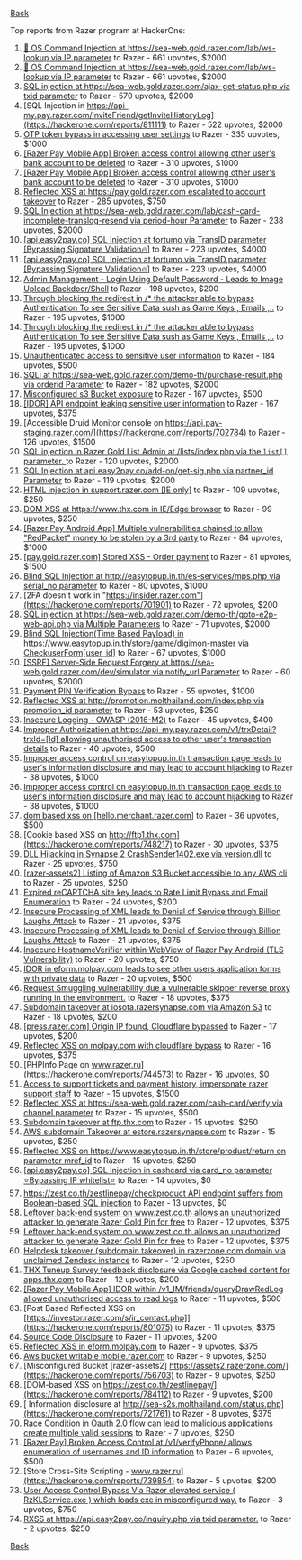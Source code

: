 [Back](../README.md)

Top reports from Razer program at HackerOne:

1. [🐞 OS Command Injection at https://sea-web.gold.razer.com/lab/ws-lookup via IP parameter](https://hackerone.com/reports/821962) to Razer - 661 upvotes, $2000
2. [🐞 OS Command Injection at https://sea-web.gold.razer.com/lab/ws-lookup via IP parameter](https://hackerone.com/reports/821962) to Razer - 661 upvotes, $2000
3. [SQL injection at https://sea-web.gold.razer.com/ajax-get-status.php via txid parameter](https://hackerone.com/reports/819738) to Razer - 570 upvotes, $2000
4. [SQL Injection in https://api-my.pay.razer.com/inviteFriend/getInviteHistoryLog](https://hackerone.com/reports/811111) to Razer - 522 upvotes, $2000
5. [OTP token bypass in accessing user settings](https://hackerone.com/reports/699082) to Razer - 335 upvotes, $1000
6. [[Razer Pay  Mobile App] Broken access control allowing other user's bank account to be deleted](https://hackerone.com/reports/757095) to Razer - 310 upvotes, $1000
7. [[Razer Pay  Mobile App] Broken access control allowing other user's bank account to be deleted](https://hackerone.com/reports/757095) to Razer - 310 upvotes, $1000
8. [Reflected XSS at https://pay.gold.razer.com escalated to account takeover](https://hackerone.com/reports/723060) to Razer - 285 upvotes, $750
9. [SQL Injection at https://sea-web.gold.razer.com/lab/cash-card-incomplete-translog-resend via period-hour Parameter](https://hackerone.com/reports/781205) to Razer - 238 upvotes, $2000
10. [[api.easy2pay.co]  SQL Injection at fortumo via TransID parameter [Bypassing Signature Validation🔥]](https://hackerone.com/reports/894325) to Razer - 223 upvotes, $4000
11. [[api.easy2pay.co]  SQL Injection at fortumo via TransID parameter [Bypassing Signature Validation🔥]](https://hackerone.com/reports/894325) to Razer - 223 upvotes, $4000
12. [Admin Management - Login Using Default Password - Leads to Image Upload Backdoor/Shell](https://hackerone.com/reports/699030) to Razer - 198 upvotes, $200
13. [Through blocking the redirect in /* the attacker able to bypass Authentication To see Sensitive Data sush as Game Keys , Emails ,..](https://hackerone.com/reports/736273) to Razer - 195 upvotes, $1000
14. [Through blocking the redirect in /* the attacker able to bypass Authentication To see Sensitive Data sush as Game Keys , Emails ,..](https://hackerone.com/reports/736273) to Razer - 195 upvotes, $1000
15. [Unauthenticated access to sensitive user information](https://hackerone.com/reports/702677) to Razer - 184 upvotes, $500
16. [SQLi at https://sea-web.gold.razer.com/demo-th/purchase-result.php via orderid Parameter](https://hackerone.com/reports/777693) to Razer - 182 upvotes, $2000
17. [Misconfigured s3 Bucket exposure](https://hackerone.com/reports/700051) to Razer - 167 upvotes, $500
18. [[IDOR] API endpoint leaking sensitive user information](https://hackerone.com/reports/723118) to Razer - 167 upvotes, $375
19. [Accessible Druid Monitor console on https://api.pay-staging.razer.com/](https://hackerone.com/reports/702784) to Razer - 126 upvotes, $1500
20. [SQL injection in Razer Gold List Admin at /lists/index.php via the `list[]` parameter. ](https://hackerone.com/reports/824307) to Razer - 120 upvotes, $2000
21. [SQL Injection at api.easy2pay.co/add-on/get-sig.php via partner_id Parameter](https://hackerone.com/reports/768195) to Razer - 119 upvotes, $2000
22. [HTML injection in support.razer.com [IE only]](https://hackerone.com/reports/826463) to Razer - 109 upvotes, $250
23. [DOM XSS at https://www.thx.com in IE/Edge browser](https://hackerone.com/reports/702981) to Razer - 99 upvotes, $250
24. [[Razer Pay Android App] Multiple vulnerabilities chained to allow "RedPacket" money to be stolen by a 3rd party](https://hackerone.com/reports/753280) to Razer - 84 upvotes, $1000
25. [[pay.gold.razer.com] Stored XSS - Order payment](https://hackerone.com/reports/706916) to Razer - 81 upvotes, $1500
26. [Blind SQL Injection at http://easytopup.in.th/es-services/mps.php via serial_no parameter](https://hackerone.com/reports/790914) to Razer - 80 upvotes, $1000
27. [2FA doesn't work in "https://insider.razer.com"](https://hackerone.com/reports/701901) to Razer - 72 upvotes, $200
28. [SQL injection at https://sea-web.gold.razer.com/demo-th/goto-e2p-web-api.php via Multiple Parameters](https://hackerone.com/reports/777698) to Razer - 71 upvotes, $2000
29. [Blind SQL Injection(Time Based Payload) in  https://www.easytopup.in.th/store/game/digimon-master via CheckuserForm[user_id]](https://hackerone.com/reports/789259) to Razer - 67 upvotes, $1000
30. [[SSRF] Server-Side Request Forgery at https://sea-web.gold.razer.com/dev/simulator via notify_url Parameter](https://hackerone.com/reports/777664) to Razer - 60 upvotes, $2000
31. [Payment PIN Verification Bypass](https://hackerone.com/reports/702383) to Razer - 55 upvotes, $1000
32. [Reflected XSS at http://promotion.molthailand.com/index.php via promotion_id parameter](https://hackerone.com/reports/772116) to Razer - 53 upvotes, $250
33. [Insecure Logging - OWASP (2016-M2)](https://hackerone.com/reports/700624) to Razer - 45 upvotes, $400
34. [Improper Authorization at https://api-my.pay.razer.com/v1/trxDetail?trxId=[Id] allowing unauthorised access to other user's transaction details](https://hackerone.com/reports/754339) to Razer - 40 upvotes, $500
35. [Improper access control on easytopup.in.th transaction page leads to user's information disclosure and may lead to account hijacking](https://hackerone.com/reports/776877) to Razer - 38 upvotes, $1000
36. [Improper access control on easytopup.in.th transaction page leads to user's information disclosure and may lead to account hijacking](https://hackerone.com/reports/776877) to Razer - 38 upvotes, $1000
37. [dom based xss on [hello.merchant.razer.com]](https://hackerone.com/reports/767944) to Razer - 36 upvotes, $500
38. [Cookie based XSS on http://ftp1.thx.com](https://hackerone.com/reports/748217) to Razer - 30 upvotes, $375
39. [DLL Hijacking in Synapse 2  CrashSender1402.exe via version.dll](https://hackerone.com/reports/702252) to Razer - 25 upvotes, $750
40. [[razer-assets2] Listing of Amazon S3 Bucket accessible to any AWS cli  ](https://hackerone.com/reports/710319) to Razer - 25 upvotes, $250
41. [Expired reCAPTCHA site key leads to Rate Limit Bypass and Email Enumeration](https://hackerone.com/reports/758280) to Razer - 24 upvotes, $200
42. [Insecure Processing of XML leads to Denial of Service through Billion Laughs Attack](https://hackerone.com/reports/754117) to Razer - 21 upvotes, $375
43. [Insecure Processing of XML leads to Denial of Service through Billion Laughs Attack](https://hackerone.com/reports/754117) to Razer - 21 upvotes, $375
44. [Insecure HostnameVerifier within WebView of Razer Pay Android (TLS Vulnerability)](https://hackerone.com/reports/795272) to Razer - 20 upvotes, $750
45. [IDOR in eform.molpay.com leads to see other users application forms with private data](https://hackerone.com/reports/790829) to Razer - 20 upvotes, $500
46. [Request Smuggling vulnerability due a vulnerable skipper reverse proxy running in the environment.](https://hackerone.com/reports/711679) to Razer - 18 upvotes, $375
47. [Subdomain takeover at iosota.razersynapse.com via Amazon S3](https://hackerone.com/reports/813313) to Razer - 18 upvotes, $200
48. [[press.razer.com] Origin IP found, Cloudflare bypassed](https://hackerone.com/reports/776933) to Razer - 17 upvotes, $200
49. [Reflected XSS on molpay.com with cloudflare bypass](https://hackerone.com/reports/800360) to Razer - 16 upvotes, $375
50. [PHPInfo Page on www.razer.ru](https://hackerone.com/reports/744573) to Razer - 16 upvotes, $0
51. [Access to support tickets and payment history, impersonate razer support staff](https://hackerone.com/reports/776110) to Razer - 15 upvotes, $1500
52. [Reflected XSS at https://sea-web.gold.razer.com/cash-card/verify via channel parameter](https://hackerone.com/reports/769086) to Razer - 15 upvotes, $500
53. [Subdomain takeover at ftp.thx.com](https://hackerone.com/reports/703591) to Razer - 15 upvotes, $250
54. [AWS subdomain Takeover at estore.razersynapse.com](https://hackerone.com/reports/785179) to Razer - 15 upvotes, $250
55. [Reflected XSS on https://www.easytopup.in.th/store/product/return on parameter mref_id](https://hackerone.com/reports/776883) to Razer - 15 upvotes, $250
56. [[api.easy2pay.co] SQL Injection in cashcard via card_no parameter ⭐️Bypassing IP whitelist⭐️](https://hackerone.com/reports/894329) to Razer - 14 upvotes, $0
57. [https://zest.co.th/zestlinepay/checkproduct API endpoint suffers from Boolean-based SQL injection](https://hackerone.com/reports/783147) to Razer - 13 upvotes, $0
58. [Leftover back-end system on www.zest.co.th allows an unauthorized attacker to generate Razer Gold Pin for free](https://hackerone.com/reports/782982) to Razer - 12 upvotes, $375
59. [Leftover back-end system on www.zest.co.th allows an unauthorized attacker to generate Razer Gold Pin for free](https://hackerone.com/reports/782982) to Razer - 12 upvotes, $375
60. [Helpdesk takeover (subdomain takeover) in razerzone.com domain via unclaimed Zendesk instance](https://hackerone.com/reports/810807) to Razer - 12 upvotes, $250
61. [THX Tuneup Survey feedback disclosure via Google cached content for apps.thx.com](https://hackerone.com/reports/751729) to Razer - 12 upvotes, $200
62. [[Razer Pay Mobile App] IDOR within /v1_IM/friends/queryDrawRedLog allowed unauthorised access to read logs](https://hackerone.com/reports/754044) to Razer - 11 upvotes, $500
63. [Post Based Reflected XSS on [https://investor.razer.com/s/ir_contact.php]](https://hackerone.com/reports/801075) to Razer - 11 upvotes, $375
64. [Source Code Disclosure](https://hackerone.com/reports/819735) to Razer - 11 upvotes, $200
65. [Reflected XSS in eform.molpay.com](https://hackerone.com/reports/789879) to Razer - 9 upvotes, $375
66. [Aws bucket writable mobile.razer.com](https://hackerone.com/reports/772957) to Razer - 9 upvotes, $250
67. [Misconfigured Bucket  [razer-assets2]  https://assets2.razerzone.com/](https://hackerone.com/reports/756703) to Razer - 9 upvotes, $250
68. [DOM-based XSS on https://zest.co.th/zestlinepay/](https://hackerone.com/reports/784112) to Razer - 9 upvotes, $200
69. [ Information disclosure at http://sea-s2s.molthailand.com/status.php](https://hackerone.com/reports/721761) to Razer - 8 upvotes, $375
70. [Race Condition in Oauth 2.0 flow can lead to malicious applications create multiple valid sessions](https://hackerone.com/reports/699112) to Razer - 7 upvotes, $250
71. [[Razer Pay] Broken Access Control at /v1/verifyPhone/ allows enumeration of usernames and ID information](https://hackerone.com/reports/752443) to Razer - 6 upvotes, $500
72. [Store Cross-Site Scripting - www.razer.ru](https://hackerone.com/reports/739854) to Razer - 5 upvotes, $200
73. [User Access Control Bypass Via Razer elevated service ( RzKLService.exe ) which loads  exe in misconfigured way.](https://hackerone.com/reports/769684) to Razer - 3 upvotes, $750
74. [RXSS at https://api.easy2pay.co/inquiry.php via txid parameter.](https://hackerone.com/reports/791941) to Razer - 2 upvotes, $250


[Back](../README.md)